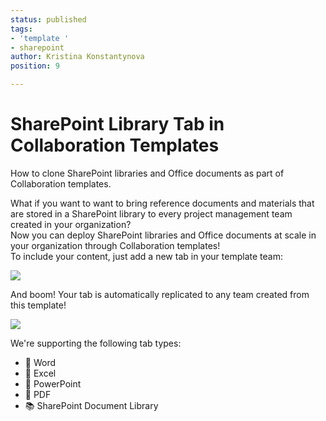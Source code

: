 ```yaml
---
status: published
tags:
- 'template '
- sharepoint
author: Kristina Konstantynova
position: 9

---
```

# **SharePoint Library Tab in Collaboration Templates**

How to clone SharePoint libraries and Office documents as part of Collaboration templates.

What if you want to want to bring reference documents and materials that are stored in a SharePoint library to every project management team created in your organization?  
Now you can deploy SharePoint libraries and Office documents at scale in your organization through Collaboration templates!  
To include your content, just add a new tab in your template team:

![](/media/office-files.png)

And boom! Your tab is automatically replicated to any team created from this template!

![](/media/sharepoint-library.png)

We're supporting the following tab types:

* 📘 Word
* 📗 Excel
* 📕 PowerPoint
* 💼 PDF
* 📚 SharePoint Document Library